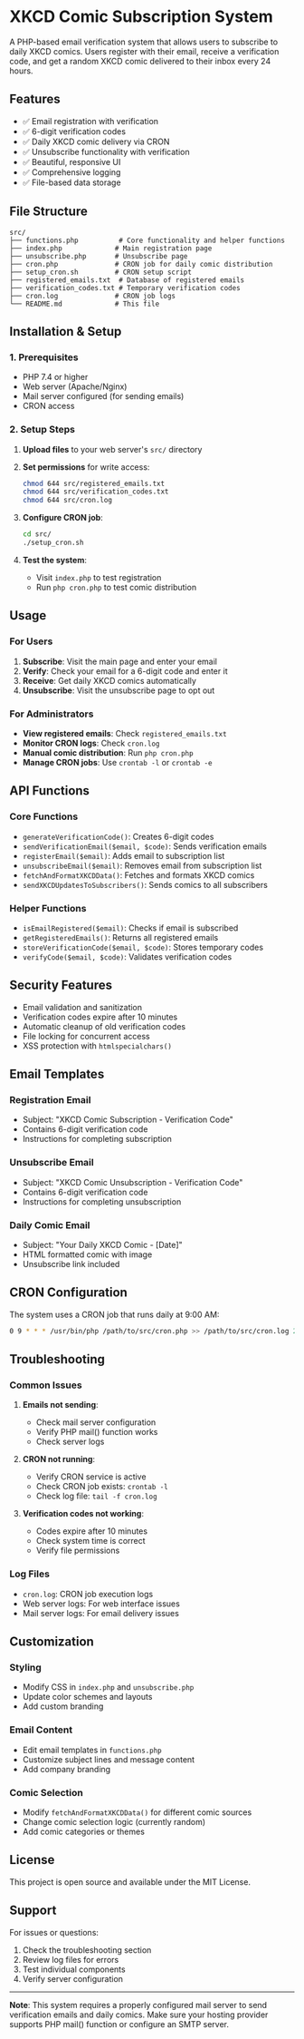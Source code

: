 # XKCD Comic Subscription System

A PHP-based email verification system that allows users to subscribe to daily XKCD comics. Users register with their email, receive a verification code, and get a random XKCD comic delivered to their inbox every 24 hours.

## Features

- ✅ Email registration with verification
- ✅ 6-digit verification codes
- ✅ Daily XKCD comic delivery via CRON
- ✅ Unsubscribe functionality with verification
- ✅ Beautiful, responsive UI
- ✅ Comprehensive logging
- ✅ File-based data storage

## File Structure

```
src/
├── functions.php          # Core functionality and helper functions
├── index.php             # Main registration page
├── unsubscribe.php       # Unsubscribe page
├── cron.php              # CRON job for daily comic distribution
├── setup_cron.sh         # CRON setup script
├── registered_emails.txt  # Database of registered emails
├── verification_codes.txt # Temporary verification codes
├── cron.log              # CRON job logs
└── README.md             # This file
```

## Installation & Setup

### 1. Prerequisites

- PHP 7.4 or higher
- Web server (Apache/Nginx)
- Mail server configured (for sending emails)
- CRON access

### 2. Setup Steps

1. **Upload files** to your web server's `src/` directory
2. **Set permissions** for write access:
   ```bash
   chmod 644 src/registered_emails.txt
   chmod 644 src/verification_codes.txt
   chmod 644 src/cron.log
   ```

3. **Configure CRON job**:
   ```bash
   cd src/
   ./setup_cron.sh
   ```

4. **Test the system**:
   - Visit `index.php` to test registration
   - Run `php cron.php` to test comic distribution

## Usage

### For Users

1. **Subscribe**: Visit the main page and enter your email
2. **Verify**: Check your email for a 6-digit code and enter it
3. **Receive**: Get daily XKCD comics automatically
4. **Unsubscribe**: Visit the unsubscribe page to opt out

### For Administrators

- **View registered emails**: Check `registered_emails.txt`
- **Monitor CRON logs**: Check `cron.log`
- **Manual comic distribution**: Run `php cron.php`
- **Manage CRON jobs**: Use `crontab -l` or `crontab -e`

## API Functions

### Core Functions

- `generateVerificationCode()`: Creates 6-digit codes
- `sendVerificationEmail($email, $code)`: Sends verification emails
- `registerEmail($email)`: Adds email to subscription list
- `unsubscribeEmail($email)`: Removes email from subscription list
- `fetchAndFormatXKCDData()`: Fetches and formats XKCD comics
- `sendXKCDUpdatesToSubscribers()`: Sends comics to all subscribers

### Helper Functions

- `isEmailRegistered($email)`: Checks if email is subscribed
- `getRegisteredEmails()`: Returns all registered emails
- `storeVerificationCode($email, $code)`: Stores temporary codes
- `verifyCode($email, $code)`: Validates verification codes

## Security Features

- Email validation and sanitization
- Verification codes expire after 10 minutes
- Automatic cleanup of old verification codes
- File locking for concurrent access
- XSS protection with `htmlspecialchars()`

## Email Templates

### Registration Email
- Subject: "XKCD Comic Subscription - Verification Code"
- Contains 6-digit verification code
- Instructions for completing subscription

### Unsubscribe Email
- Subject: "XKCD Comic Unsubscription - Verification Code"
- Contains 6-digit verification code
- Instructions for completing unsubscription

### Daily Comic Email
- Subject: "Your Daily XKCD Comic - [Date]"
- HTML formatted comic with image
- Unsubscribe link included

## CRON Configuration

The system uses a CRON job that runs daily at 9:00 AM:

```bash
0 9 * * * /usr/bin/php /path/to/src/cron.php >> /path/to/src/cron.log 2>&1
```

## Troubleshooting

### Common Issues

1. **Emails not sending**:
   - Check mail server configuration
   - Verify PHP mail() function works
   - Check server logs

2. **CRON not running**:
   - Verify CRON service is active
   - Check CRON job exists: `crontab -l`
   - Check log file: `tail -f cron.log`

3. **Verification codes not working**:
   - Codes expire after 10 minutes
   - Check system time is correct
   - Verify file permissions

### Log Files

- `cron.log`: CRON job execution logs
- Web server logs: For web interface issues
- Mail server logs: For email delivery issues

## Customization

### Styling
- Modify CSS in `index.php` and `unsubscribe.php`
- Update color schemes and layouts
- Add custom branding

### Email Content
- Edit email templates in `functions.php`
- Customize subject lines and message content
- Add company branding

### Comic Selection
- Modify `fetchAndFormatXKCDData()` for different comic sources
- Change comic selection logic (currently random)
- Add comic categories or themes

## License

This project is open source and available under the MIT License.

## Support

For issues or questions:
1. Check the troubleshooting section
2. Review log files for errors
3. Test individual components
4. Verify server configuration

---

**Note**: This system requires a properly configured mail server to send verification emails and daily comics. Make sure your hosting provider supports PHP mail() function or configure an SMTP server. 